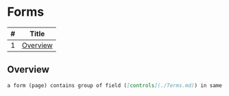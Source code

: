 # Forms

#|Title
---|-----
1|[Overview](./st_forms.md/#overview)

## Overview

```markdown
a form (page) contains group of field ([controls](./Terms.md)) in same box  
```
